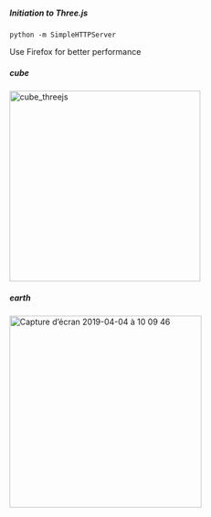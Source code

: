 ##### Initiation to Three.js

```
python -m SimpleHTTPServer
```

Use Firefox for better performance 

##### cube
<img width="334" alt="cube_threejs" src="https://user-images.githubusercontent.com/23494780/55540236-dcd37300-56c2-11e9-832b-f6d7fc8b5244.png">

##### earth
<img width="336" alt="Capture d’écran 2019-04-04 à 10 09 46" src="https://user-images.githubusercontent.com/23494780/55540311-07bdc700-56c3-11e9-9e3d-27bbc0b3a38f.png">

